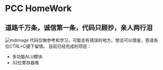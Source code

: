 # PCC HomeWork
## 道路千万条，诚信第一条，代码只顾抄，亲人两行泪
![mdimage](https://raw.githubusercontent.com/syk2018/image/master/IMG_2695.JPG)
代码仅做参考和学习，可能会有错误的地方。想法可以借鉴，恳请各位CTRL+C键下留情。
目前已经完成的项目：
+ 多功能ALU模块
+ 32位寄存器堆
